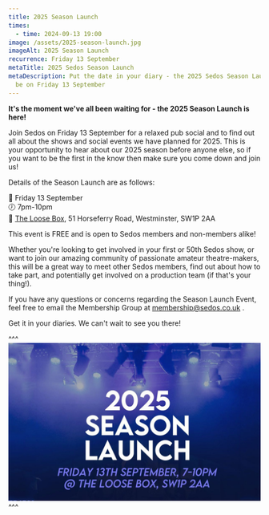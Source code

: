 ```yaml
---
title: 2025 Season Launch
times:
  - time: 2024-09-13 19:00
image: /assets/2025-season-launch.jpg
imageAlt: 2025 Season Launch
recurrence: Friday 13 September
metaTitle: 2025 Sedos Season Launch
metaDescription: Put the date in your diary - the 2025 Sedos Season Launch will
  be on Friday 13 September
---
```

**It's the moment we've all been waiting for - the 2025 Season Launch is here!** 

Join Sedos on Friday 13 September for a relaxed pub social and to find out all about the shows and social events we have planned for 2025. This is your opportunity to hear about our 2025 season before anyone else, so if you want to be the first in the know then make sure you come down and join us! 

Details of the Season Launch are as follows:

📅 Friday 13 September\
🕖 7pm-10pm\
📍 [The Loose Box](https://theloosebox.co.uk/), 51 Horseferry Road, Westminster, SW1P 2AA

This event is FREE and is open to Sedos members and non-members alike! 

Whether you're looking to get involved in your first or 50th Sedos show, or want to join our amazing community of passionate amateur theatre-makers, this will be a great way to meet other Sedos members, find out about how to take part, and potentially get involved on a production team (if that's your thing!).

If you have any questions or concerns regarding the Season Launch Event, feel free to email the Membership Group at membership@sedos.co.uk .

Get it in your diaries. We can't wait to see you there! 

^^^
![2025 Season Launch](/assets/2025-season-launch.jpg)
^^^